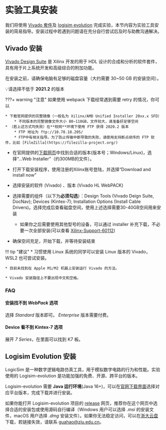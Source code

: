 # 实验工具安装

我们将使用 [Vivado 套件](https://www.xilinx.com/products/design-tools/vivado.html)及 [logisim evolution](https://github.com/logisim-evolution/logisim-evolution) 完成实验，本节内容为实验工具安装的简易指导。安装过程中若遇到问题请在充分自行尝试后及时与助教沟通解决。

## Vivado 安装

[Vivado Design Suite](https://zh.wikipedia.org/zh-hans/Xilinx_Vivado) 是 Xilinx 开发的用于 HDL 设计的合成和分析的软件套件，具有用于片上系统开发和高级综合的附加功能。

在安装之前，请确保电脑有足够的磁盘容量（大约需要 30~50 GB 的安装空间）。

💡请选择不低于 **2021.2** 的版本

???+ warning "注意"
    如果使用 webpack 下载经常遇到需要 retry 的情况，你可以

    * 下载官网提供的完整镜像（一般名为 Xilinx/AMD Unified Installer 20xx.x SFD）
        * 不同版本的完整镜像文件大小 80~110GB，文件较大，请准备好足够空间
    * （若上述方式均失败）在**校网**环境下使用 FTP 获得 2020.2 版本
        * FTP 地址为 ftp://10.78.18.205/
        * FTP中有相关指导。为了防止传输中断导致的失败，请使用支持断点续传的 FTP 软件，比如 [FileZilla](https://filezilla-project.org/)
    

* 在官网提供的[下载网页](https://www.xilinx.com/support/download/index.html/content/xilinx/en/downloadNav/vivado-design-tools/archive.html)中找到合适的版本(版本号；Windows/Linux)，选择“...Web Installer”（约300MB的文件）。

* 打开下载安装程序，使用注册的Xilinx账号登陆，并选择“Download and install now”
* 选择安装的软件 (Vivado) 、版本 (Vivado HL WebPACK)
* 选择需要的组件（以下为**必须勾选**）：Design Tools (Vivado Deign Suite, DocNav); Devices (Kintex-7); Installation Options (Install Cable Drivers)。选择完成后查看磁盘空间，使用上述选择需要30-40GB空间用来安装
    * 如果你之后需要使用其他型号的设备，可以通过 installer 补充下载，不必要一次全部安装(可以查看 [Xilinx-Support-60112](https://support.xilinx.com/s/article/60112))
* 确保空间充足，开始下载，并等待安装结束

!!! tip "建议"
    * 习惯使用 Linux 系统的同学可以安装 Linux 版本的 Vivado，WSL2 也可尝试安装。

    * 目前未找到在 Apple M1/M2 机器上安装运行 Vivado 的方法。

    * Vivado 安装路径上不要出现中文和空格。

### FAQ

#### 安装找不到 *WebPack* 选项

选择 *Standard* 版本即可。 *Enterprise* 版本需要付费。

#### Device 看不到 Kintex-7 选项

展开 *7 Series*，在里面可以找到 K7 板。

## Logisim Evolution 安装

LogicSim 是一种数字逻辑电路仿真工具，用于模拟数字电路的行为和性能。实验使用的 Logisim-evolution 是功能加强的免费、开源、跨平台的版本。

Logisim-evolution 需要 **Java 运行环境**(Java 16+)，可以在[官网下载界面](https://www.oracle.com/java/technologies/downloads/#java17)选择对应平台版本，完成下载并进行安装。

如果你能打开 Logisim-evolution 项目的 [release](https://github.com/logisim-evolution/logisim-evolution/releases/tag/v3.8.0) 网页，推荐你在这个网页中选择合适的安装包或使用源码自行编译（Windows 用户可以选择 *.msi* 的安装文件，macOS 用户选择 *.dmg* 安装文件）。如果你无法稳定访问，可以在[浙大云盘](https://pan.zju.edu.cn/share/0f473c135b42a82b9fef8cfd2d)下载，若链接失效，请联系 guahao@zju.edu.cn。